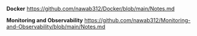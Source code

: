 **Docker** https://github.com/nawab312/Docker/blob/main/Notes.md

**Monitoring and Observability** https://github.com/nawab312/Monitoring-and-Observability/blob/main/Notes.md
